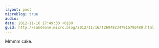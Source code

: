 ```yaml
---
layout: post
microblog: true
audio: 
date: 2012-11-16 17:49:33 +0100
guid: http://samdeane.micro.blog/2012/11/16/t269482347915796480.html
---
```

Mmmm cake.
